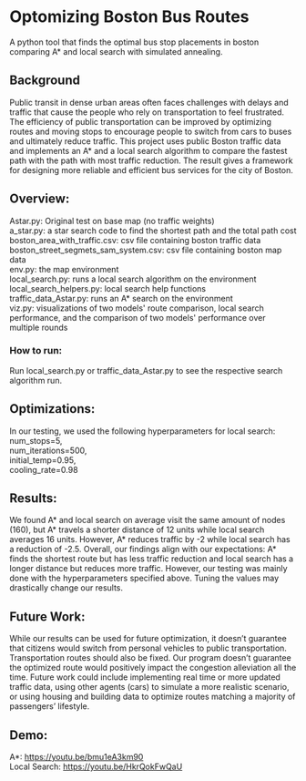 # Optomizing Boston Bus Routes
A python tool that finds the optimal bus stop placements in boston comparing A* and local search with simulated annealing.

## Background
Public transit in dense urban areas often faces challenges with delays and traffic that cause the people who rely on transportation to feel frustrated. The efficiency of public transportation can be improved by optimizing routes and moving stops to encourage people to switch from cars to buses and ultimately reduce traffic. This project uses public Boston traffic data and implements an A* and a local search algorithm to compare the fastest path with the path with most traffic reduction. The result gives a framework for designing more reliable and efficient bus services for the city of Boston.

## Overview:
Astar.py: Original test on base map (no traffic weights)  
a_star.py: a star search code to find the shortest path and the total path cost
boston_area_with_traffic.csv: csv file containing boston traffic data  
boston_street_segmets_sam_system.csv: csv file containing boston map data  
env.py: the map environment  
local_search.py: runs a local search algorithm on the environment  
local_search_helpers.py: local search help functions  
traffic_data_Astar.py: runs an A* search on the environment  
viz.py: visualizations of two models' route comparison, local search performance, and the comparison of two models' performance over multiple rounds

### How to run:
Run local_search.py or traffic_data_Astar.py to see the respective search algorithm run.

## Optimizations:
In our testing, we used the following hyperparameters for local search:  
num_stops=5,  
num_iterations=500,  
initial_temp=0.95,  
cooling_rate=0.98

## Results:
We found A* and local search on average visit the same amount of nodes (160), but A* travels a shorter distance of 12 units while local search averages 16 units. However, A* reduces traffic by -2 while local search has a reduction of -2.5. Overall, our findings align with our expectations: A* finds the shortest route but has less traffic reduction and local search has a longer distance but reduces more traffic. However, our testing was mainly done with the hyperparameters specified above. Tuning the values may drastically change our results.

## Future Work:
While our results can be used for future optimization, it doesn’t guarantee that citizens would switch from personal vehicles to public transportation. Transportation routes should also be fixed. Our program doesn’t guarantee the optimized route would positively impact the congestion alleviation all the time. Future work could include implementing real time or more updated traffic data, using other agents (cars) to simulate a more realistic scenario, or using housing and building data to optimize routes matching a majority of passengers’ lifestyle.


## Demo:
A*: https://youtu.be/bmu1eA3km90  
Local Search: https://youtu.be/HkrQokFwQaU
